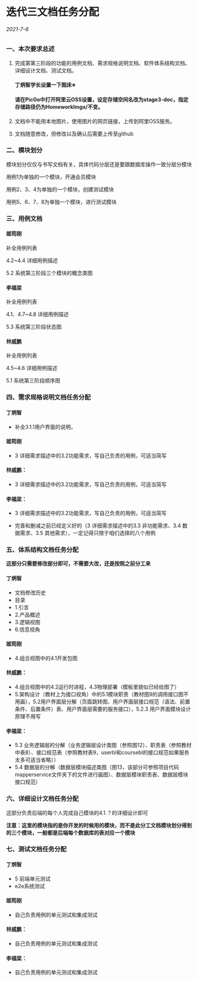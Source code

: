 # 迭代三文档任务分配

###### 2021-7-6

### 一、本次要求总述

1. 完成第第三阶段的功能的用例文档、需求规格说明文档、软件体系结构文档、详细设计文档、测试文档。

   #### 丁炳智学长设置一下图床※

   #### 请在PicGo中打开阿里云OSS设置，设定存储空间名改为stage3-doc，指定存储路径仍为HomeworkImgs/不变。

2. 文档中不能用本地图片，使用图片的网页链接，上传到阿里OSS服务。

3. 文档随意修改，但修改以及确认后需要上传至github

### 二、模块划分

模块划分仅仅与书写文档有关，具体代码分层还是要跟数据库操作一致分层分模块

用例1为单独的一个模块，开通会员模块

用例2、3、4为单独的一个模块，创建测试模块

用例5、6、7、8为单独一个模块，进行测试模块

### 三、用例文档

#### 姬筠刚

补全用例列表

4.2~4.4 详细用例描述

5.2 系统第三阶段三个模块的概念类图

#### 李福梁

补全用例列表

4.1、4.7~4.8 详细用例描述

5.3 系统第三阶段状态图

#### 林威鹏

补全用例列表

4.5~4.6 详细用例描述

5.1 系统第三阶段顺序图

### 四、需求规格说明文档任务分配

#### 丁炳智

- 补全3.1.1用户界面的说明，


#### 姬筠刚

- 3 详细需求描述中的3.2功能需求，写自己负责的用例，可适当简写

#### 林威鹏：

- 3 详细需求描述中的3.2功能需求，写自己负责的用例，可适当简写

#### 李福梁：

- 3 详细需求描述中的3.2功能需求，写自己负责的用例，可适当简写

- 完善和删减之前已经定义好的（3 详细需求描述中的3.3 非功能需求、3.4 数据需求、3.5 其他需求），一定记得只限于咱们选择的八个用例

### 五、体系结构文档任务分配

**这部分只需要修改部分即可，不需要大改，还是按照之前分工来**

#### 丁炳智

- 文档修改历史
- 目录
- 1.引言
- 2.产品概述
- 3.逻辑视图
- 6.信息视角

#### 姬筠刚

- 4.组合视图中的4.1开发包图

#### 林威鹏：

- 4.组合视图中的4.2运行时进程，4.3物理部署（模板里貌似已经给图了）
- 5.架构设计（教材上为接口视角）中的5.1模块职责（教材图9的调用接口图不用画），5.2用户界面层分解（页面跳转图、用户界面层接口规范（语法、前置条件、后置条件）表、用户界面层需要的服务接口），5.2.3 用户界面模块设计原理不用写

#### 李福梁：

- 5.3 业务逻辑层的分解（业务逻辑层设计类图（参照图12）、职责表（参照教材中表8）、接口规范表（参照教材表9，userbl和coursebl的接口规范如果服务太多可适当省略））
- 5.4 数据层的分解（数据层模块描述类图（图13，该部分可参照项目代码mapperservice文件夹下的文件进行画图）、数据层模块职责表、数据层模块接口规范）

### 六、详细设计文档任务分配

这部分负责后端的每个人完成自己模块的4.1.？的详细设计即可

**注意：这里的模块指的是你开发的时候用的模块，而不是此分工文档模块划分得到的三个模块，一般都是后端每个数据库的表对应一个模块**

### 七、测试文档任务分配

#### 丁炳智

- 5 前端单元测试
- e2e系统测试

#### 姬筠刚

- 自己负责用例的单元测试和集成测试

#### 林威鹏：

- 自己负责用例的单元测试和集成测试

#### 李福梁：

- 自己负责用例的单元测试和集成测试